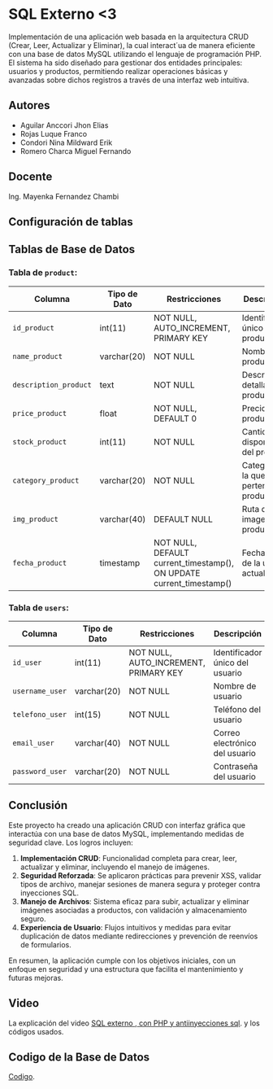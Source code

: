 # SQL Externo <3

Implementación de una aplicación web basada en la arquitectura CRUD (Crear, Leer, Actualizar y Eliminar), la cual interact´ua de manera eficiente con una base de datos MySQL utilizando el lenguaje de programación PHP. El sistema ha sido diseñado para gestionar dos entidades principales: usuarios y productos, permitiendo realizar operaciones básicas y avanzadas sobre dichos registros a través de una interfaz web intuitiva.

## Autores

- Aguilar Anccori Jhon Elias
- Rojas Luque Franco
- Condori Nina Mildward Erik
- Romero Charca Miguel Fernando

## Docente

Ing. Mayenka Fernandez Chambi

## Configuración de tablas

## Tablas de Base de Datos

### Tabla de `product`:

| Columna               | Tipo de Dato       | Restricciones                                   | Descripción                                      |
|-----------------------|--------------------|------------------------------------------------|--------------------------------------------------|
| `id_product`          | int(11)            | NOT NULL, AUTO_INCREMENT, PRIMARY KEY           | Identificador único del producto                |
| `name_product`        | varchar(20)        | NOT NULL                                        | Nombre del producto                              |
| `description_product` | text               | NOT NULL                                        | Descripción detallada del producto               |
| `price_product`       | float              | NOT NULL, DEFAULT 0                             | Precio del producto                              |
| `stock_product`       | int(11)            | NOT NULL                                        | Cantidad disponible del producto                 |
| `category_product`    | varchar(20)        | NOT NULL                                        | Categoría a la que pertenece el producto         |
| `img_product`         | varchar(40)        | DEFAULT NULL                                    | Ruta de la imagen del producto                   |
| `fecha_product`       | timestamp          | NOT NULL, DEFAULT current_timestamp(), ON UPDATE current_timestamp() | Fecha y hora de la última actualización         |

### Tabla de `users`:

| Columna              | Tipo de Dato       | Restricciones                                   | Descripción                                      |
|----------------------|--------------------|------------------------------------------------|--------------------------------------------------|
| `id_user`            | int(11)            | NOT NULL, AUTO_INCREMENT, PRIMARY KEY           | Identificador único del usuario                 |
| `username_user`      | varchar(20)        | NOT NULL                                        | Nombre de usuario                                |
| `telefono_user`      | int(15)            | NOT NULL                                        | Teléfono del usuario                             |
| `email_user`         | varchar(40)        | NOT NULL                                        | Correo electrónico del usuario                   |
| `password_user`      | varchar(20)        | NOT NULL                                        | Contraseña del usuario                           |


## Conclusión
Este proyecto ha creado una aplicación CRUD con interfaz gráfica que interactúa con una base de datos MySQL, implementando medidas de seguridad clave. Los logros incluyen:

1. **Implementación CRUD**: Funcionalidad completa para crear, leer, actualizar y eliminar, incluyendo el manejo de imágenes.
2. **Seguridad Reforzada**: Se aplicaron prácticas para prevenir XSS, validar tipos de archivo, manejar sesiones de manera segura y proteger contra inyecciones SQL.
3. **Manejo de Archivos**: Sistema eficaz para subir, actualizar y eliminar imágenes asociadas a productos, con validación y almacenamiento seguro.
4. **Experiencia de Usuario**: Flujos intuitivos y medidas para evitar duplicación de datos mediante redirecciones y prevención de reenvíos de formularios.

En resumen, la aplicación cumple con los objetivos iniciales, con un enfoque en seguridad y una estructura que facilita el mantenimiento y futuras mejoras.


## Video
La explicación del video  [SQL externo , con PHP y antiinyecciones sql](https://www.youtube.com). y los códigos usados.

## Codigo de la Base de Datos
[Codigo](https://github.com/Jhony410/Llamas-BDII/blob/main/datos.sql).
